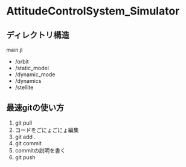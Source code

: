# AttitudeControlSystem_Simulator

## ディレクトリ構造
main.jl
-  /orbit
-  /static_model
-  /dynamic_mode
-  /dynamics
-  /stellite


## 最速gitの使い方
1. git pull
1. コードをごにょごにょ編集
1. git add .
1. git commit
1. commitの説明を書く
1. git push
